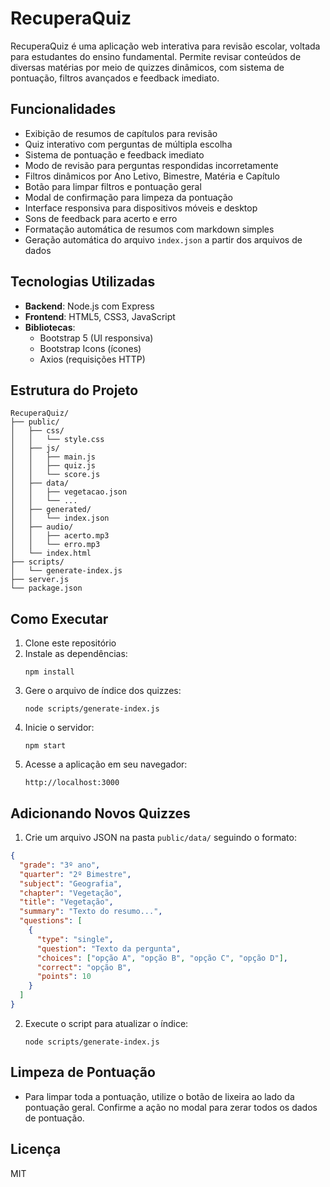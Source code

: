 # RecuperaQuiz

RecuperaQuiz é uma aplicação web interativa para revisão escolar, voltada para estudantes do ensino fundamental. Permite revisar conteúdos de diversas matérias por meio de quizzes dinâmicos, com sistema de pontuação, filtros avançados e feedback imediato.

## Funcionalidades

- Exibição de resumos de capítulos para revisão
- Quiz interativo com perguntas de múltipla escolha
- Sistema de pontuação e feedback imediato
- Modo de revisão para perguntas respondidas incorretamente
- Filtros dinâmicos por Ano Letivo, Bimestre, Matéria e Capítulo
- Botão para limpar filtros e pontuação geral
- Modal de confirmação para limpeza da pontuação
- Interface responsiva para dispositivos móveis e desktop
- Sons de feedback para acerto e erro
- Formatação automática de resumos com markdown simples
- Geração automática do arquivo `index.json` a partir dos arquivos de dados

## Tecnologias Utilizadas

- **Backend**: Node.js com Express
- **Frontend**: HTML5, CSS3, JavaScript
- **Bibliotecas**:
  - Bootstrap 5 (UI responsiva)
  - Bootstrap Icons (ícones)
  - Axios (requisições HTTP)

## Estrutura do Projeto

```
RecuperaQuiz/
├── public/
│   ├── css/
│   │   └── style.css
│   ├── js/
│   │   ├── main.js
│   │   ├── quiz.js
│   │   └── score.js
│   ├── data/
│   │   ├── vegetacao.json
│   │   └── ...
│   ├── generated/
│   │   └── index.json
│   ├── audio/
│   │   ├── acerto.mp3
│   │   └── erro.mp3
│   └── index.html
├── scripts/
│   └── generate-index.js
├── server.js
└── package.json
```

## Como Executar

1. Clone este repositório
2. Instale as dependências:
   ```
   npm install
   ```
3. Gere o arquivo de índice dos quizzes:
   ```
   node scripts/generate-index.js
   ```
4. Inicie o servidor:
   ```
   npm start
   ```
5. Acesse a aplicação em seu navegador:
   ```
   http://localhost:3000
   ```

## Adicionando Novos Quizzes

1. Crie um arquivo JSON na pasta `public/data/` seguindo o formato:

```json
{
  "grade": "3º ano",
  "quarter": "2º Bimestre",
  "subject": "Geografia",
  "chapter": "Vegetação",
  "title": "Vegetação",
  "summary": "Texto do resumo...",
  "questions": [
    {
      "type": "single",
      "question": "Texto da pergunta",
      "choices": ["opção A", "opção B", "opção C", "opção D"],
      "correct": "opção B",
      "points": 10
    }
  ]
}
```

2. Execute o script para atualizar o índice:
   ```
   node scripts/generate-index.js
   ```

## Limpeza de Pontuação

- Para limpar toda a pontuação, utilize o botão de lixeira ao lado da pontuação geral. Confirme a ação no modal para zerar todos os dados de pontuação.

## Licença

MIT